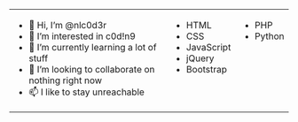 <table width="100%">
	<tr valign="top">
		<td>
			<ul>
				<li>👋 Hi, I’m @nlc0d3r</li>
				<li>👀 I’m interested in c0d!n9</li>
				<li>🌱 I’m currently learning a lot of stuff</li>
				<li>💞️ I’m looking to collaborate on nothing right now</li>
				<li>📫 I like to stay unreachable</li>
			</ul>
		</td>
		<td>
			<ul>
				<li>HTML</li>
				<li>CSS</li>
				<li>JavaScript</li>
				<li>jQuery</li>
				<li>Bootstrap</li>
			</ul>
		</td>
		<td>
			<ul>
				<li>PHP</li>
				<li>Python</li>
			</ul>
		</td>
	</tr>
</table>
